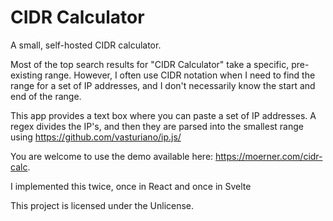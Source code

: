 # CIDR Calculator

A small, self-hosted CIDR calculator.

Most of the top search results for "CIDR Calculator" take a specific, pre-existing range. However,
I often use CIDR notation when I need to find the range for a set of IP
addresses, and I don't necessarily know the start and end of the range.

This app provides a text box where you can paste a set of IP addresses. A regex
divides the IP's, and then they are parsed into the smallest range using
https://github.com/vasturiano/ip.js/

You are welcome to use the demo available here: https://moerner.com/cidr-calc.

I implemented this twice, once in React and once in Svelte

This project is licensed under the Unlicense.
